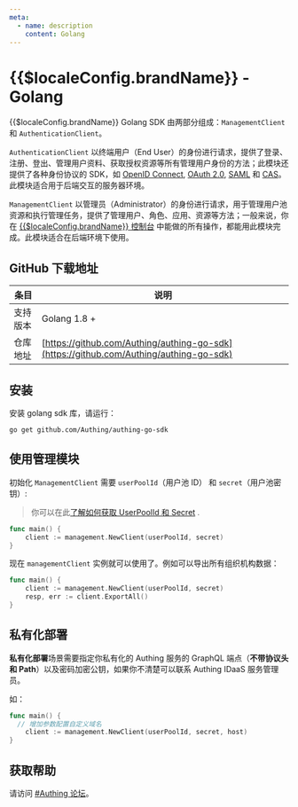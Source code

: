 ```yaml
---
meta:
  - name: description
    content: Golang
---
```


# {{$localeConfig.brandName}} - Golang

{{$localeConfig.brandName}} Golang SDK 由两部分组成：`ManagementClient` 和 `AuthenticationClient`。

`AuthenticationClient` 以终端用户（End User）的身份进行请求，提供了登录、注册、登出、管理用户资料、获取授权资源等所有管理用户身份的方法；此模块还提供了各种身份协议的 SDK，如 [OpenID Connect](/guides/federation/oidc.md), [OAuth 2.0](/guides/federation/oauth.md), [SAML](/guides/federation/saml.md) 和 [CAS](/guides/federation/cas.md)。此模块适合用于后端交互的服务器环境。

`ManagementClient` 以管理员（Administrator）的身份进行请求，用于管理用户池资源和执行管理任务，提供了管理用户、角色、应用、资源等方法；一般来说，你在 [{{$localeConfig.brandName}} 控制台](https://console.authing.cn/console/userpool) 中能做的所有操作，都能用此模块完成。此模块适合在后端环境下使用。

## GitHub 下载地址

| 条目     | 说明                                        |
| -------- | ------------------------------------------- |
| 支持版本 | Golang 1.8 +                                   |
| 仓库地址 | [https://github.com/Authing/authing-go-sdk](https://github.com/Authing/authing-go-sdk) |

## 安装

安装 golang sdk 库，请运行：

```
go get github.com/Authing/authing-go-sdk
```


## 使用管理模块

初始化 `ManagementClient` 需要 `userPoolId`（用户池 ID） 和 `secret`（用户池密钥）:

> 你可以在此[了解如何获取 UserPoolId 和 Secret](/guides/faqs/get-userpool-id-and-secret.md) .

```go
func main() {
	client := management.NewClient(userPoolId, secret)
}
```

现在 `managementClient` 实例就可以使用了。例如可以导出所有组织机构数据：

```go
func main() {
	client := management.NewClient(userPoolId, secret)
    resp, err := client.ExportAll()
}
```



## 私有化部署

**私有化部署**场景需要指定你私有化的 Authing 服务的 GraphQL 端点（**不带协议头和 Path**）以及密码加密公钥，如果你不清楚可以联系 Authing IDaaS 服务管理员。

如：

```go
func main() {
  // 增加参数配置自定义域名
	client := management.NewClient(userPoolId, secret, host)
}
```



## 获取帮助

请访问 [#Authing 论坛](https://forum.authing.cn/)。
